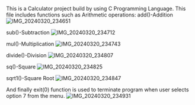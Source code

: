 This is a Calculator project build by using C Programming Language.
This file includes functions such as Arithmetic operations:
  add()-Addition
  ![IMG_20240320_234651](https://github.com/SirishaDigiSpace/C_SideProjects/assets/116715315/c43a70d4-9361-49c1-875d-835a9a9b25d5)

  sub()-Subtraction
  ![IMG_20240320_234712](https://github.com/SirishaDigiSpace/C_SideProjects/assets/116715315/fd9a7650-59b9-49f9-8acd-02881b368e04)

  

  mul()-Multiplication
  ![IMG_20240320_234743](https://github.com/SirishaDigiSpace/C_SideProjects/assets/116715315/1a76ba23-1522-452c-ab77-c78418b3158c)

  divide()-Division
  ![IMG_20240320_234807](https://github.com/SirishaDigiSpace/C_SideProjects/assets/116715315/9d6ee06c-e63a-40bc-83b0-74e957fb2c85)


  sq()-Square
  ![IMG_20240320_234825](https://github.com/SirishaDigiSpace/C_SideProjects/assets/116715315/c788383a-566a-47f3-9a75-836893b3e98c)

  


  sqrt1()-Square Root
  ![IMG_20240320_234847](https://github.com/SirishaDigiSpace/C_SideProjects/assets/116715315/e2343030-2b80-422b-8ff8-951300ea8da9)

  And finally exit(0) function is used to terminate program when user selects option 7 from the menu.
  ![IMG_20240320_234931](https://github.com/SirishaDigiSpace/C_SideProjects/assets/116715315/07a48005-e157-42b4-b18b-1ceef6cb71af)
